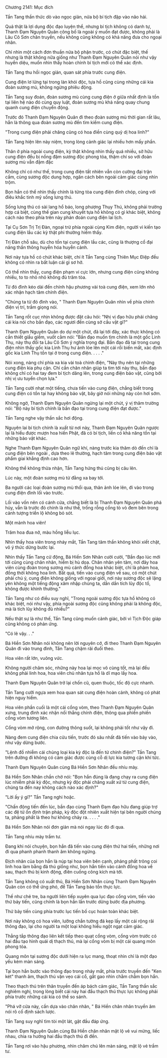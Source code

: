 




Chương 2141: Mục đích


Tần Tang thần thức dò vào ngọc giản, nửa bộ bí tịch đập vào não hải.

Quả thật là lợi dụng độc đạo luyện thể, nhưng bí tịch không có danh tự, Thanh Đạm Nguyên Quân công bố là ngoài ý muốn đạt được, không phải là Lâu Cô Sơn chân truyền, nếu không cũng không có khả năng đưa cho ngoại nhân.

Chỉ nhìn một cách đơn thuần nửa bộ phận trước, có chút đặc biệt, thế nhưng là thật không nữa giống như Thanh Đạm Nguyên Quân nói như vậy huyền diệu, muốn nhìn thấy hoàn chỉnh bí tịch mới có thể xác định.

Tần Tang thu hồi ngọc giản, quan sát phía trước cung điện.

Cung điện lơ lửng tại trong làn khói độc, tựa hồ cũng cùng những cái kia đoàn sương mù, không ngừng phiêu động.

Tần Tang suy đoán, đoàn sương mù cùng cung điện ở giữa nhất định là tồn tại liên hệ nào đó cùng quy luật, đoàn sương mù khả năng quay chung quanh cung điện chuyển động.

Trước đó Thanh Đạm Nguyên Quân đi theo đoàn sương mù thời gian rất lâu, hẳn là thông qua đoàn sương mù đến tìm kiếm cung điện.

"Trong cung điện phải chăng cũng có hoa điền cùng quỷ dị hoa linh?"

Tần Tang hiện lên này niệm, trong lòng cảnh giác lại nhiều hơn mấy phần.

Thân ở phía ngoài cung điện, kỳ thật không nhìn thấy quá nhiều, sở hữu cung điện đều bị nồng đậm sương độc phong tỏa, thậm chí so với đoàn sương mù vẫn đậm đặc

Không chỉ có như thế, trong cung điện tất nhiên vẫn còn cường đại trận cấm, cùng sương độc dung hợp, ngăn cách bên ngoài cảm giác cùng nhìn trộm.

Bọn hắn có thể nhìn thấy chính là từng tòa cung điện đỉnh chóp, cùng với điêu khắc tinh mỹ sống lưng thú.

Sống lưng thú có sài lang hổ báo, long phượng Thụy Thú, không phải trường hợp cá biệt, cùng thế gian cung khuyết tựa hồ không có gì khác biệt, không cách nào theo phía trên này phán đoán cung điện lai lịch.

Tại Cụ Sơn Trị Trị Đàn, ngoại trừ phía ngoài cùng Kim điện, người vì kiến tạo cung điện lầu các kỳ thật phi thường hiếm thấy.

Trị Đàn chỗ sâu, dù cho tồn tại cung điện lầu các, cũng là thượng cổ đại năng thần thông huyễn hóa huyễn cảnh.

Nơi này tựa hồ có chút khác biệt, chí ít Tần Tang cùng Thiên Mục Điệp đều không có nhìn ra bất luận cái gì sơ hở.

Có thể nhìn thấy, cung điện phạm vi cực lớn, nhưng cung điện cũng không nhiều, to to nhỏ nhỏ không đủ trăm tòa.

Từ đó đình kéo dài đến chính hậu phương vài toà cung điện, xem lớn nhỏ xác nhận hạch tâm chính điện.

"Chúng ta từ đó đình vào, " Thanh Đạm Nguyên Quân nhìn về phía chính điện vị trí, trầm giọng nói.

Tần Tang rốt cục nhịn không được đặt câu hỏi: "Nhị vị đạo hữu phải chăng cái kia nói cho bần đạo, các ngươi đến cùng sở cầu vật gì?"

Thanh Đạm Nguyên Quân do dự một chút, đã lại tới đây, xác thực không có cần thiết giấu giếm, vuốt cằm nói: "Bần đạo muốn tìm chính là một gốc Linh Thụ, này thụ đối ta Lâu Cô Sơn ý nghĩa trọng đại. Bần đạo đã tại trong cung điện nhìn thấy gốc kia Linh Thụ hư ảnh lóe lên một cái rồi biến mất, xác định gốc kia Linh Thụ tồn tại ở trong cung điện. . . . ."

Nói xong, nàng chỉ phía xa kia vài toà chính điện, "Này thụ nên tại những cung điện kia phụ cận. Chỉ cần chân nhân giúp ta tìm tới này thụ, bần đạo không chỉ có hai tay đem bí tịch dâng lên, trong cung điện bảo vật, cũng bởi nhị vị ưu tuyển chọn lựa."

Tần Tang cười nhạt một tiếng, chưa tiến vào cung điện, chẳng biết trong cung điện có tồn tại hay không bảo vật, bây giờ nói những này còn hơi sớm.

Không ngờ, Thanh Đạm Nguyên Quân ngừng lại một chút, ý vị thâm trường nói: "Bộ này bí tịch chính là bần đạo tại trong cung điện đạt được."

Tần Tang nghe vậy thần sắc hơi động.

Nguyên lai bí tịch chính là xuất từ nơi này, Thanh Đạm Nguyên Quân ngược lại là hiểu được mượn hoa hiến Phật, đã có bí tịch, liền có khả năng tồn tại những bảo vật khác.

Nghe Thanh Đạm Nguyên Quân ngữ khí, nàng trước kia thăm dò đến chỉ là cung điện bên ngoài , dựa theo lẽ thường, hạch tâm trong cung điện bảo vật phẩm giai khẳng định cao hơn.

Không thể không thừa nhận, Tần Tang hứng thú cũng bị câu lên.

Lúc này, một đoàn sương mù từ đằng xa bay tới.

Ba người các loại đoàn sương mù thổi qua, thân ảnh lóe lên, đi vào trong cung điện đình lối vào trước.

Lối vào vốn nên có cánh cửa, chẳng biết là bị Thanh Đạm Nguyên Quân phá hủy, vẫn là trước đó chính là như thế, trống rỗng cổng tò vò đem bên trong cảnh tượng triển lộ không bỏ sót.

Một mảnh hoa viên!

Trăm hoa đua nở, màu hồng liễu lục.

Nhìn thấy hoa viên trong nháy mắt, Tần Tang tâm thần không khỏi xiết chặt, vô ý thức dừng bước lại.

Nhìn thấy Tần Tang cử động, Bá Hiền Sơn Nhân cười cười, "Bần đạo lúc mới tới cũng cùng chân nhân, hiểm bị hù dọa. Chân nhân yên tâm, nơi đây hoa viên cùng đoàn trong sương mù cánh đồng hoa khác biệt, chỉ là phàm hoa, đồng thời không hoa linh. Bất quá, tiến vào cung điện về sau, có một chút phải chú ý, cung điện không giống với ngoại giới, nơi này sương độc sẽ lặng yên không một tiếng động xâm nhập chúng ta, dần dần tích lũy độc tố, không được khinh thường."

Tần Tang như có điều suy nghĩ, "Trong ngoài sương độc tựa hồ không có khác biệt, nói như vậy, phía ngoài sương độc cũng không phải là không độc, mà là tích lũy không đủ nhiều?"

Nếu thật sự là như thế, Tần Tang cũng muốn cảnh giác, bởi vì Tịch Độc giáp cũng không có phản ứng.

"Có lẽ vậy. . ."

Bá Hiền Sơn Nhân nói không nên lời nguyên cớ, đi theo Thanh Đạm Nguyên Quân đi vào trung đình, Tần Tang chậm rãi đuổi theo.

Hoa viên rất lớn, vuông vức.

Không người chăm sóc, những này hoa lại mọc vô cùng tốt, mà lại đều không phải linh hoa, hoa viên chủ nhân tựa hồ là dĩ mạo lấy hoa.

Thanh Đạm Nguyên Quân trở lại chốn cũ, quen thuộc, tốc độ cực nhanh.

Tần Tang cưỡi ngựa xem hoa quan sát cung điện hoàn cảnh, không có phát hiện nguy hiểm.

Hoa viên phần cuối là một cái cổng vòm, theo Thanh Đạm Nguyên Quân xưng, trung đình xác nhận nối thẳng chính điện, thông qua phiến phiến cổng vòm tương liên.

Cổng vòm mở rộng, con đường thông suốt, lại không phải tốt như vậy đi.

Nàng đem cung điện chia cửu tiến, trước đó sâu nhất đã tiến vào bảy vào, như vậy dừng bước.

"Lệnh đồ nhiễm cái chủng loại kia kỳ độc là đến từ chính điện?" Tần Tang trên đường đi không có cảm giác được cùng cỗ dị lực kia tương cận khí tức.

Thanh Đạm Nguyên Quân cùng Bá Hiền Sơn Nhân đều nhíu mày.

Bá Hiền Sơn Nhân chần chờ nói: "Bọn hắn đúng là đang chạy ra cung điện lúc nhiễm phải kỳ độc, nhưng kỳ độc phải chăng xuất xứ từ cung điện, chúng ta đến nay không cách nào xác định?"

"Lời ấy ý gì?" Tần Tang nghi hoặc.

"Chấn động tiến đến lúc, bần đạo cùng Thanh Đạm đạo hữu đang giúp trợ các đệ tử ổn định trận pháp, kỳ độc đột nhiên xuất hiện tại bên người chúng ta, phảng phất là theo hư không chảy ra. . . . ."

Bá Hiền Sơn Nhân nói đơn giản mà nói ngay lúc đó đi qua.

Tần Tang nhíu mày trầm tư.

Đang khi nói chuyện, bọn hắn đã tiến vào cung điện thứ hai tiến, những nơi đi qua phanh phanh thanh âm không ngừng.

Địch nhân của bọn hắn là núp tại hoa viên bên cạnh, phảng phất trông coi linh hoa làm bằng đá thú giống như, bọn hắn tiến vào cánh đồng hoa về sau, thạch thú bị kinh động, điên cuồng công kích mà tới.

Tần Tang không có xuất thủ, Bá Hiền Sơn Nhân cùng Thanh Đạm Nguyên Quân còn có thể ứng phó, để Tần Tang bảo tồn thực lực.

Thế như chẻ tre, ba người liên tiếp xuyên qua lục đạo cổng vòm, tiến vào thứ bảy tiến, cũng chính là bọn hắn lần trước dừng bước địa phương.

Thứ bảy tiến cùng phía trước lục tiến bố cục hoàn toàn khác biệt.

Nơi này không có hoa viên, lưỡng chắn tường đá kẹp lấy một cái rộng rãi thông đạo, lại cho người ta một loại không hiểu ngột ngạt cảm giác.

Thẳng tắp thông đạo liên kết tiếp theo quạt cổng vòm, cổng vòm trước có hai đầu tạo hình quái dị thạch thú, mà lại cổng vòm bị một cái quang môn phong tỏa.

Quang môn tại sương độc dưới hiện ra lục mang, thoạt nhìn chỉ là một đạo yếu kém màn sáng.

Tại bọn hắn bước vào thông đạo trong nháy mắt, phía trước truyền đến "Ken két" thanh âm, thạch thú vặn vẹo cái cổ, gắt gao nhìn chằm chằm bọn hắn.

Theo thạch thú trên thân truyền đến áp bách cảm giác, Tần Tang thần sắc nghiêm nghị, trong lòng biết cái này hai đầu thạch thú thực lực không phải phía trước những cái kia có thể so sánh.

"Phá vỡ cửa này, cần dựa vào chân nhân, " Bá Hiền chân nhân truyền âm nói rõ cố định sách lược.

Tần Tang suy nghĩ tìm tòi một lát, gật đầu đáp ứng.

Thanh Đạm Nguyên Quân cùng Bá Hiền chân nhân mặt lộ vẻ vui mừng, liếc nhau, chia ra hướng hai đầu thạch thú đi đến.

Tần Tang rơi vào hậu phương, nhìn chăm chú lên màn sáng, mặt lộ vẻ trầm tư.




